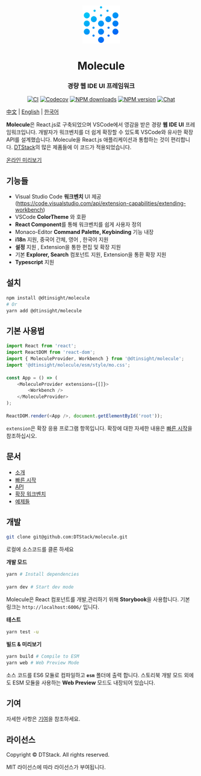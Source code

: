 <div align="center">

 <img src="https://github.com/DTStack/molecule/blob/main/website/static/img/logo%403x.png" width="20%" height="20%" alt="molecule" />
 <h1>Molecule</h1>
 <h3>경량 웹 IDE UI 프레임워크</h3>

[![CI][ci-image]][ci-url] [![Codecov][codecov-image]][codecov-url] [![NPM downloads][download-img]][download-url] [![NPM version][npm-version]][npm-version-url] [![Chat][online-chat-img]][online-chat-url]

</div>

[ci-image]: https://github.com/DTStack/molecule/actions/workflows/main.yml/badge.svg
[ci-url]: https://github.com/DTStack/molecule/actions/workflows/main.yml
[codecov-image]: https://codecov.io/gh/DTStack/molecule/branch/main/graph/badge.svg?token=PDjbCBo6qz
[codecov-url]: https://codecov.io/gh/DTStack/molecule
[download-img]: https://img.shields.io/npm/dm/@dtinsight/molecule.svg?style=flat
[download-url]: https://www.npmjs.com/package/@dtinsight/molecule
[npm-version]: https://img.shields.io/npm/v/@dtinsight/molecule.svg?style=flat-square
[npm-version-url]: https://www.npmjs.com/package/@dtinsight/molecule
[online-chat-img]: https://img.shields.io/discord/920616811261743104?logo=Molecule
[online-chat-url]: https://discord.com/invite/b62gpHwNA7

[中文](./README-zhCN.md) | [English](./README.md) | [한국어](./README-koKR.md)

**Molecule**은 React.js로 구축되었으며 VSCode에서 영감을 받은 경량 **웹 IDE UI** 프레임워크입니다. 개발자가 워크벤치를 더 쉽게 확장할 수 있도록 VSCode와 유사한 확장 API를 설계했습니다. Molecule을 React.js 애플리케이션과 통합하는 것이 편리합니다. [DTStack](https://www.dtstack.com/)의 많은 제품들에 이 코드가 적용되었습니다.

[온라인 미리보기](https://dtstack.github.io/molecule-examples/#/)

## 기능들

-   Visual Studio Code **워크벤치** UI 제공  
    (https://code.visualstudio.com/api/extension-capabilities/extending-workbench)
-   VSCode **ColorTheme** 와 호환
-   **React Component**를 통해 워크벤치를 쉽게 사용자 정의
-   Monaco-Editor **Command Palette, Keybinding** 기능 내장
-   **i18n** 지원, 중국어 간체, 영어 , 한국어 지원
-   **설정** 지원 , Extension을 통한 편집 및 확장 지원
-   기본 **Explorer, Search** 컴포넌트 지원, Extension을 통환 확장 지원
-   **Typescript** 지원

## 설치

```bash
npm install @dtinsight/molecule
# Or
yarn add @dtinsight/molecule
```

## 기본 사용법

```javascript
import React from 'react';
import ReactDOM from 'react-dom';
import { MoleculeProvider, Workbench } from '@dtinsight/molecule';
import '@dtinsight/molecule/esm/style/mo.css';

const App = () => (
    <MoleculeProvider extensions={[]}>
        <Workbench />
    </MoleculeProvider>
);

ReactDOM.render(<App />, document.getElementById('root'));
```

`extension`은 확장 응용 프로그램 항목입니다. 확장에 대한 자세한 내용은 [빠른 시작](https://dtstack.github.io/molecule/docs/quick-start)을 참조하십시오.

## 문서

-   [소개](https://dtstack.github.io/molecule/docs/introduction)
-   [빠른 시작](https://dtstack.github.io/molecule/docs/quick-start)
-   [API](https://dtstack.github.io/molecule/docs/api)
-   [확장 워크벤치](https://dtstack.github.io/molecule/docs/guides/extend-workbench)
-   [예제들](https://github.com/DTStack/molecule-examples)

## 개발

```bash
git clone git@github.com:DTStack/molecule.git
```

로컬에 소스코드를 클론 하세요

**개발 모드**

```bash
yarn # Install dependencies

yarn dev # Start dev mode
```

Molecule은 React 컴포넌트를 개발,관리하기 위해 **Storybook**을 사용합니다.
기본 링크는 `http://localhost:6006/` 입니다.

**테스트**

```bash
yarn test -u
```

**빌드 & 미리보기**

```bash
yarn build # Compile to ESM
yarn web # Web Preview Mode
```

소스 코드를 ES6 모듈로 컴파일하고 **`esm`** 폴더에 출력 합니다. 스토리북 개발 모드 외에도 ESM 모듈을 사용하는 **Web Preview** 모드도 내장되어 있습니다.

## 기여

자세한 사항은 [기여](https://github.com/DTStack/molecule/blob/main/CONTRIBUTING.md)을 참조하세요.

## 라이선스

Copyright © DTStack. All rights reserved.

MIT 라이선스에 따라 라이선스가 부여됩니다.
